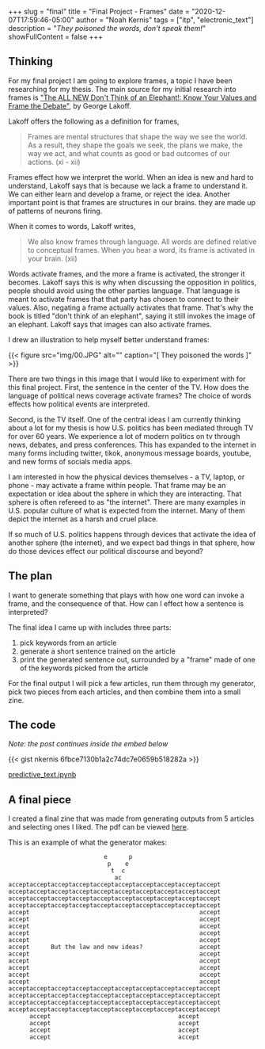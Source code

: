 +++
slug = "final"
title = "Final Project - Frames"
date = "2020-12-07T17:59:46-05:00"
author = "Noah Kernis"
tags = ["itp",  "electronic_text"]
description = "*They poisoned the words, don't speak them!*"
showFullContent = false
+++

## Thinking

For my final project I am going to explore frames, a topic I have been researching for my thesis. The main source for my initial research into frames is ["The ALL NEW Don't Think of an Elephant!: Know Your Values and Frame the Debate"](https://georgelakoff.com/2014/08/18/new-book-the-all-new-dont-think-of-an-elephant-know-your-values-and-frame-the-debate/), by George Lakoff.

Lakoff offers the following as a definition for frames,

> Frames are mental structures that shape the way we see the world. As a result, they shape the goals we seek, the plans we make, the way we act, and what counts as good or bad outcomes of our actions. (xi - xii)

Frames effect how we interpret the world. When an idea is new and hard to understand, Lakoff says that is because we lack a frame to understand it. We can either learn and develop a frame, or reject the idea. Another important point is that frames are structures in our brains. they are made up of patterns of neurons firing. 

When it comes to words, Lakoff writes,

> We also know frames through language. All words are defined relative to conceptual frames. When you hear a word, its frame is activated in your brain. (xii)

Words activate frames, and the more a frame is activated, the stronger it becomes. Lakoff says this is why when discussing the opposition in politics, people should avoid using the other parties language. That language is meant to activate frames that that party has chosen to connect to their values. Also, negating a frame actually activates that frame. That's why the book is titled "don't think of an elephant", saying it still invokes the image of an elephant. Lakoff says that images can also activate frames.

I drew an illustration to help myself better understand frames:

{{< figure src="img/00.JPG" alt="" caption="[ They poisoned the words ]" >}}

There are two things in this image that I would like to experiment with for this final project. First, the sentence in the center of the TV. How does the language of political news coverage activate frames? The choice of words effects how political events are interpreted. 

Second, is the TV itself. One of the central ideas I am currently thinking about a lot for my thesis is how U.S. politics has been mediated through TV for over 60 years. We experience a lot of modern politics on tv through news, debates, and press conferences. This has expanded to the internet in many forms including twitter, tikok, anonymous message boards, youtube, and new forms of socials media apps. 

I am interested in how the physical devices themselves - a TV, laptop, or phone - may activate a frame within people. That frame may be an expectation or idea about the sphere in which they are interacting. That sphere is often refereed to as "the internet". There are many examples in U.S. popular culture of what is expected from the internet. Many of them depict the internet as a harsh and cruel place.

If so much of U.S. politics happens through devices that activate the idea of another sphere (the internet), and we expect bad things in that sphere, how do those devices effect our political discourse and beyond?

## The plan

I want to generate something that plays with how one word can invoke a frame, and the consequence of that. How can I effect how a sentence is interpreted?

The final idea I came up with includes three parts:

1. pick keywords from an article
2. generate a short sentence trained on the article
3. print the generated sentence out, surrounded by a "frame" made of one of the keywords picked from the article

For the final output I will pick a few articles, run them through my generator, pick two pieces from each articles, and then combine them into a small zine.

## The code

*Note: the post continues inside the embed below*

{{< gist nkernis 6fbce7130b1a2c74dc7e0659b518282a >}}

[predictive_text.ipynb](https://gist.github.com/nkernis/6fbce7130b1a2c74dc7e0659b518282a)

## A final piece

I created a final zine that was made from generating outputs from 5 articles and selecting ones I liked. The pdf can be viewed [here](https://blog.noahkernis.com/posts/itp/fall_2020/electronic_text/final/pdf/Not_News_Zine.pdf).

This is an example of what the generator makes: 

```
                           e      p
                            p    e
                             t  c
                              ac
acceptacceptacceptacceptacceptacceptacceptacceptacceptaccept
acceptacceptacceptacceptacceptacceptacceptacceptacceptaccept
acceptacceptacceptacceptacceptacceptacceptacceptacceptaccept
acceptacceptacceptacceptacceptacceptacceptacceptacceptaccept
accept                                                accept
accept                                                accept
accept                                                accept
accept                                                accept
accept                                                accept
accept      But the law and new ideas?                accept
accept                                                accept
accept                                                accept
accept                                                accept
accept                                                accept
accept                                                accept
acceptacceptacceptacceptacceptacceptacceptacceptacceptaccept
acceptacceptacceptacceptacceptacceptacceptacceptacceptaccept
acceptacceptacceptacceptacceptacceptacceptacceptacceptaccept
acceptacceptacceptacceptacceptacceptacceptacceptacceptaccept
      accept                                    accept      
      accept                                    accept      
      accept                                    accept      
      accept                                    accept
```